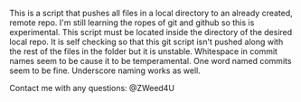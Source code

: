 This is a script that pushes all files in a local directory to an already created, remote repo. I'm still learning the ropes of git and github so this is experimental. This script must be located inside the directory of the desired local repo. It is self checking so that this git script isn't pushed along with the rest of the files in the folder but it is unstable. Whitespace in commit names seem to be cause it to be temperamental. One word named commits seem to be fine. Underscore naming works as well. 

Contact me with any questions: @ZWeed4U
